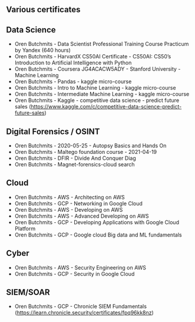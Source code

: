## Various certificates

Data Science
------------
* Oren Butchmits - Data Scientist Professional Training Course Practicum by Yandex (640 hours)
* Oren Butchmits - HarvardX CS50AI Certificate - CS50AI: CS50’s Introduction to Artificial Intelligence with Python
* Oren Butchmits - Coursera JG4ACACW5ADY - Stanford University - Machine Learning
* Oren Butchmits - Pandas - kaggle micro-course
* Oren Butchmits - Intro to Machine Learning - kaggle micro-course
* Oren Butchmits - Intermediate Machine Learning - kaggle micro-course
* Oren Butchmits - Kaggle - competitive data science - predict future sales (https://www.kaggle.com/c/competitive-data-science-predict-future-sales)

Digital Forensics / OSINT 
-------------------------
* Oren Butchmits - 2020-05-25 - Autopsy Basics and Hands On
* Oren Butchmits - Maltego foundation course - 2021-04-19
* Oren Butchmits - DFIR - Divide And Conquer Diag
* Oren Butchmits - Magnet-forensics-cloud search

Cloud
-----
* Oren Butchmits - AWS - Architecting on AWS
* Oren Butchmits - GCP - Networking in Google Cloud
* Oren Butchmits - AWS - Developing on AWS
* Oren Butchmits - AWS - Advanced Developing on AWS
* Oren Butchmits - GCP - Developing Applications with Google Cloud Platform
* Oren Butchmits - GCP - Google cloud Big data and ML fundamentals

Cyber
-----
* Oren Butchmits - AWS - Security Engineering on AWS
* Oren Butchmits - GCP - Security in Google Cloud

SIEM/SOAR
-----
* Oren Butchmits - GCP - Chronicle SIEM Fundamentals (https://learn.chronicle.security/certificates/fpq96kk8nz)

